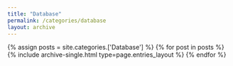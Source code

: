 ```yaml
---
title: "Database"
permalink: /categories/database
layout: archive
---
```


{% assign posts = site.categories.['Database'] %}
{% for post in posts %} {% include archive-single.html type=page.entries_layout %} {% endfor %}